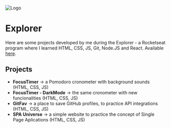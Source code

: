 ![Logo](https://www.rocketseat.com.br/assets/logos/explorer.svg)


# Explorer

Here are some projects developed by me during the Explorer - a Rocketseat program where I learned HTML, CSS, JS, Git, Node.JS and React.
Available [here](https://www.rocketseat.com.br/explorer).


## Projects

- **FocusTimer** -> a Pomodoro cronometer with background sounds (HTML, CSS, JS)
- **FocusTimer - DarkMode** -> the same cronometer with new funcionalities (HTML, CSS, JS)
- **GitFav** -> a place to save GitHub profiles, to practice API integrations (HTML, CSS, JS)
- **SPA Universe** -> a simple website to practice the concept of Single Page Aplications (HTML, CSS, JS)
